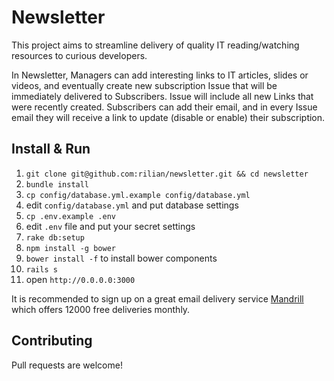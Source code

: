 Newsletter
========

This project aims to streamline delivery of quality IT reading/watching
resources to curious developers.

In Newsletter, Managers can add interesting links to IT articles, 
slides or videos, and eventually create new subscription Issue that will be
immediately delivered to Subscribers. Issue will include all new Links that 
were recently created. Subscribers can add their email, and in every Issue 
email they will receive a link to update (disable or enable) their
subscription.

Install & Run
-------------

1. `git clone git@github.com:rilian/newsletter.git && cd newsletter`
2. `bundle install`
3. `cp config/database.yml.example config/database.yml`
4. edit `config/database.yml` and put database settings
5. `cp .env.example .env`
6. edit `.env` file and put your secret settings
7. `rake db:setup`
8. `npm install -g bower`
9. `bower install -f` to install bower components
10. `rails s`
11. open `http://0.0.0.0:3000`

It is recommended to sign up on a great email delivery service
[Mandrill](https://mandrillapp.com/) which offers 12000 free deliveries
monthly.

Contributing
------------

Pull requests are welcome!
